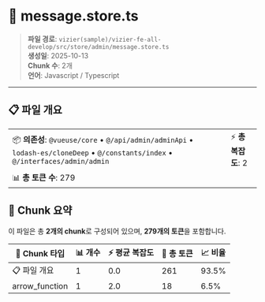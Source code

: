 # 📄 message.store.ts

> **파일 경로**: `vizier(sample)/vizier-fe-all-develop/src/store/admin/message.store.ts`  
> **생성일**: 2025-10-13  
> **Chunk 수**: 2개  
> **언어**: Javascript / Typescript
---


## 📋 파일 개요

| | |
|--|--|
| 📦 **의존성**: `@vueuse/core` • `@/api/admin/adminApi` • `lodash-es/cloneDeep` • `@/constants/index` • `@/interfaces/admin/admin` | ⚡ **총 복잡도**: 2 |
| 📊 **총 토큰 수**: 279 |  |






## 🧩 Chunk 요약

이 파일은 총 **2개의 chunk**로 구성되어 있으며, **279개의 토큰**을 포함합니다.

| 🧩 Chunk 타입 | 📊 개수 | ⚡ 평균 복잡도 | 📝 총 토큰 | 📈 비율 |
|---------------|--------|-------------|----------|--------|
| 📋 파일 개요 | 1 | 0.0 | 261 | 93.5% |
| arrow_function | 1 | 2.0 | 18 | 6.5% |

